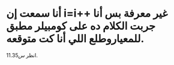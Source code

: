 أنا سمعت إن i=i++ غير معرفة بس أنا جربت الكلام ده على كومبيلر مطبق للمعياروطلع اللي أنا كت متوقعه.
===================
انظر $س 11.35$.
